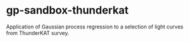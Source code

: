 # gp-sandbox-thunderkat
Application of Gaussian process regression to a selection of light curves from ThunderKAT survey.
